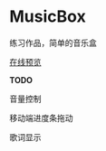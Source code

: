 # MusicBox

练习作品，简单的音乐盒

[在线预览](https://web.orilight.top/MusicBox)

**TODO**

音量控制

移动端进度条拖动

歌词显示

